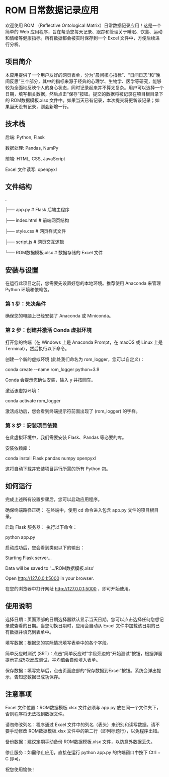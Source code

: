 # ROM 日常数据记录应用
欢迎使用 ROM （Reflective Ontological Matrix）日常数据记录应用！这是一个简单的 Web 应用程序，旨在帮助您每天记录、跟踪和管理关于睡眠、饮食、运动和情绪等健康指标。所有数据都会被实时保存到一个 Excel 文件中，方便后续进行分析。


## 项目简介
本应用提供了一个用户友好的网页表单，分为“晨间核心指标”、“日间日志”和“晚间反思”三个部分，其中的指标来源于经典的心理学、生物学、医学等研究，能够较为全面地反映个人的身心状态，同时记录起来并不算太复杂。用户可以选择一个日期，填写相关数据，然后点击“保存”按钮。提交的数据将被记录在项目根目录下的 ROM数据模板.xlsx 文件中。如果当天已有记录，本次提交将更新该记录；如果当天没有记录，则会新增一行。

## 技术栈
后端: Python, Flask

数据处理: Pandas, NumPy

前端: HTML, CSS, JavaScript

Excel 文件读写: openpyxl

## 文件结构
.

├── app.py                  # Flask 后端主程序

├── index.html              # 前端网页结构

├── style.css               # 网页样式文件

├── script.js               # 网页交互逻辑

└── ROM数据模板.xlsx        # 数据存储的 Excel 文件

## 安装与设置
在运行此项目之前，您需要先设置好您的本地环境。推荐使用 Anaconda 来管理 Python 环境和依赖包。

### 第 1 步：先决条件

确保您的电脑上已经安装了 Anaconda 或 Miniconda。

### 第 2 步：创建并激活 Conda 虚拟环境

打开您的终端（在 Windows 上是 Anaconda Prompt，在 macOS 或 Linux 上是 Terminal），然后执行以下命令。

创建一个新的虚拟环境 (此处我们命名为 rom_logger，您可以自定义)：

conda create --name rom_logger python=3.9

Conda 会提示您确认安装，输入 y 并按回车。

激活该虚拟环境：

conda activate rom_logger

激活成功后，您会看到终端提示符前面出现了 (rom_logger) 的字样。

### 第 3 步：安装项目依赖

在此虚拟环境中，我们需要安装 Flask、Pandas 等必要的库。

安装依赖库：

conda install Flask pandas numpy openpyxl

这将自动下载并安装项目运行所需的所有 Python 包。

## 如何运行
完成上述所有设置步骤后，您可以启动应用程序。

确保终端路径正确：
在终端中，使用 cd 命令进入包含 app.py 文件的项目根目录。

启动 Flask 服务器：
执行以下命令：

python app.py

启动成功后，您会看到类似以下的输出：

Starting Flask server...

Data will be saved to '.../ROM数据模板.xlsx'

Open http://127.0.0.1:5000 in your browser.

在您的浏览器中打开网址 http://127.0.0.1:5000 ，即可开始使用。

## 使用说明
选择日期：页面顶部的日期选择器默认显示当天日期。您可以点击选择任何您想记录或查看的日期。当您切换日期时，应用会自动从 Excel 文件中加载该日期的已有数据并填充到表单中。

填写数据：根据您的实际情况填写表单中的各个字段。

简单反应时测试 (SRT)：点击“简单反应时”字段旁边的“开始测试”按钮，根据弹窗提示完成5次反应测试，平均值会自动填入表单。

保存数据：填写完毕后，点击页面底部的“保存数据到Excel”按钮。系统会弹出提示，告知您数据已成功保存。

## 注意事项
Excel 文件位置：ROM数据模板.xlsx 文件必须与 app.py 放在同一个文件夹下，否则程序将无法找到数据文件。

请勿修改列名：程序通过 Excel 文件中的列名（表头）来识别和读写数据。请不要手动修改 ROM数据模板.xlsx 文件中的第二行（即列标题行），以免程序出错。

备份数据：建议定期手动备份 ROM数据模板.xlsx 文件，以防意外数据丢失。

停止服务：如需停止应用，直接在运行 python app.py 的终端窗口中按下 Ctrl + C 即可。

祝您使用愉快！

